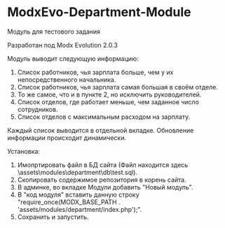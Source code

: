 # ModxEvo-Department-Module
Модуль для тестового задания

Разработан под Modx Evolution 2.0.3

Модуль выводит следующую информацию:
1.  Список работников, чья зарплата больше, чем у их непосредственного начальника.
2.	Список работников, чья зарплата самая большая в своём отделе.
3.	То же самое, что и в пункте 2, но исключить руководителей.
4.	Список отделов, где работает меньше, чем заданное число сотрудников.
5.	Список отделов с максимальным расходом на зарплату.

Каждый список выводится в отдельной вкладке. Обновление информации происходит динамически.

Установка:
1.  Имопртировать файл в БД сайта (Файл находится здесь \assets\modules\department\db\test.sql).
2.  Скопировать содержимое репозитория в корень сайта.
3.  В админке, во вкладке Модули добавить "Новый модуль".
4.  В "код модуля" вставить данную строку "require_once(MODX_BASE_PATH . 'assets/modules/department/index.php');".
5.  Сохранить и запустить.
